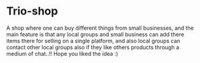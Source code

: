 # Trio-shop
A shop where one can buy different things from small businesses, and the main feature is that any local groups and small business can add there items there for selling on a single platform, and also local groups can contact other local groups also if they like others products through a medium of chat..!! Hope you liked the idea :)
